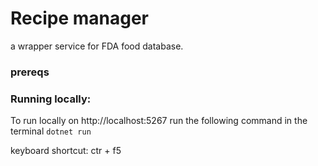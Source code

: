# Recipe manager
a wrapper service for FDA food database.

### prereqs 

### Running locally:

To run locally on http://localhost:5267 run the following command in the terminal
`dotnet run` 

keyboard shortcut: ctr + f5
